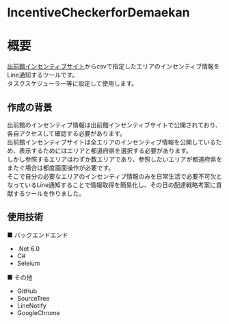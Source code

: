 # IncentiveCheckerforDemaekan
# 概要

[出前館インセンティブサイト](https://cdn.demae-can.com/contents/driver/boost/area/index.html)からcsvで指定したエリアのインセンティブ情報をLine通知するツールです。<br/>
タスクスケジューラー等に設定して使用します。

## 作成の背景

出前館のインセンティブ情報は出前館インセンティブサイトで公開されており、各自アクセスして確認する必要があります。<br/>
出前館インセンティブサイトは全エリアのインセンティブ情報を公開しているため、表示するためにはエリアと都道府県を選択する必要があります。<br/>
しかし参照するエリアはわずか数エリアであり、参照したいエリアが都道府県をまたぐ場合は都度画面操作が必要です。<br/>
そこで自分の必要なエリアのインセンティブ情報のみを日常生活で必要不可欠となっているLine通知することで情報取得を簡易化し、その日の配達戦略考案に貢献するツールを作りました。<br/>


## 使用技術

■ バックエンドエンド<br>

-   .Net 6.0
-   C#
-   Seleium  

■ その他<br>

-   GitHub
-   SourceTree
-   LineNotify
-   GoogleChrome

